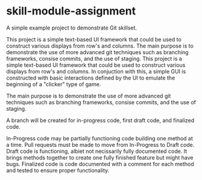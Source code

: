 # skill-module-assignment
A simple example project to demonstrate Git skillset.

This project is a simple text-based UI framework that could be used to construct various displays from row's and columns. The main purpose is to demonstrate
the use of more advanced git techniques such as branching frameworks, consise commits, and the use of staging.
This project is a simple text-based UI framework that could be used to construct various displays from row's and columns. In conjuction with this, a simple GUI is constructed with basic interactions defined by the UI to emulate the beginning of a "clicker" type of game.

The main purpose is to demonstrate
the use of more advanced git techniques such as branching frameworks, consise commits, and the use of staging.

A branch will be created for in-progress code, first draft code, and finalized code.

In-Progress code may be partially functioning code building one method at a time. Pull requests must be made to move from In-Progress to Draft code.
Draft code is functioning, albiet not necissarily fully documented code. It brings methods together to create one fully finished feature but might have bugs.
Finalized code is code documented with a comment for each method and tested to ensure proper functionality.
